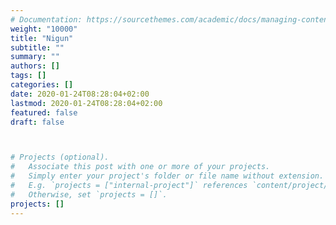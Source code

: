 ```yaml
---
# Documentation: https://sourcethemes.com/academic/docs/managing-content/
weight: "10000"
title: "Nigun"
subtitle: ""
summary: ""
authors: []
tags: []
categories: []
date: 2020-01-24T08:28:04+02:00
lastmod: 2020-01-24T08:28:04+02:00
featured: false
draft: false



# Projects (optional).
#   Associate this post with one or more of your projects.
#   Simply enter your project's folder or file name without extension.
#   E.g. `projects = ["internal-project"]` references `content/project/deep-learning/index.md`.
#   Otherwise, set `projects = []`.
projects: []
---
```


